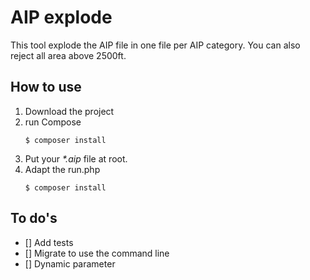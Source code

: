# AIP explode

This tool explode the AIP file in one file per AIP category.
You can also reject all area above 2500ft.

## How to use
1. Download the project
2. run Compose
    ```
    $ composer install
    ```
3. Put your _*.aip_ file at root.
4. Adapt the run.php
    ```
    $ composer install
    ```

## To do's 

* [] Add tests
* [] Migrate to use the command line
* [] Dynamic parameter